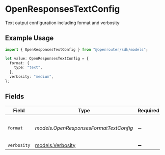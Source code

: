 # OpenResponsesTextConfig

Text output configuration including format and verbosity

## Example Usage

```typescript
import { OpenResponsesTextConfig } from "@openrouter/sdk/models";

let value: OpenResponsesTextConfig = {
  format: {
    type: "text",
  },
  verbosity: "medium",
};
```

## Fields

| Field                                      | Type                                       | Required                                   | Description                                | Example                                    |
| ------------------------------------------ | ------------------------------------------ | ------------------------------------------ | ------------------------------------------ | ------------------------------------------ |
| `format`                                   | *models.OpenResponsesFormatTextConfig*     | :heavy_minus_sign:                         | Text response format configuration         | {<br/>"type": "text"<br/>}                 |
| `verbosity`                                | [models.Verbosity](../models/verbosity.md) | :heavy_minus_sign:                         | N/A                                        |                                            |